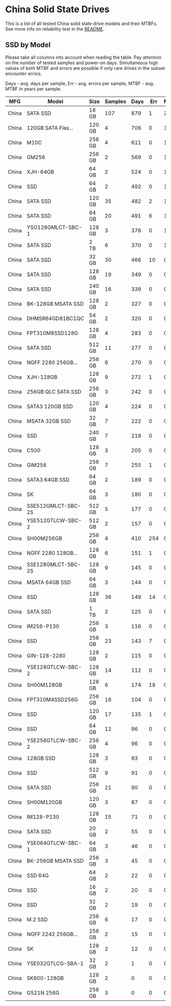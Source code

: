 China Solid State Drives
========================

This is a list of all tested China solid state drive models and their MTBFs. See
more info on reliability test in the [README](https://github.com/bsdhw/SMART).

SSD by Model
------------

Please take all columns into account when reading the table. Pay attention on the
number of tested samples and power-on days. Simultaneous high values of both MTBF
and errors are possible if only rare drives in the subset encounter errors.

Days - avg. days per sample,
Err  - avg. errors per sample,
MTBF - avg. MTBF in years per sample.

| MFG       | Model              | Size   | Samples | Days  | Err   | MTBF |
|-----------|--------------------|--------|---------|-------|-------|------|
| China     | SATA SSD           | 16 GB  | 107     | 879   | 1     | 2.36   |
| China     | 120GB SATA Flas... | 120 GB | 4       | 706   | 0     | 1.94   |
| China     | M10C               | 256 GB | 4       | 611   | 0     | 1.68   |
| China     | GM256              | 256 GB | 2       | 569   | 0     | 1.56   |
| China     | XJH-64GB           | 64 GB  | 2       | 524   | 0     | 1.44   |
| China     | SSD                | 64 GB  | 2       | 492   | 0     | 1.35   |
| China     | SATA SSD           | 120 GB | 35      | 482   | 2     | 1.21   |
| China     | SATA SSD           | 64 GB  | 20      | 491   | 6     | 1.17   |
| China     | YSO128GMLCT-SBC-1  | 128 GB | 3       | 378   | 0     | 1.04   |
| China     | SATA SSD           | 2 TB   | 6       | 370   | 0     | 1.02   |
| China     | SATA SSD           | 32 GB  | 30      | 466   | 10    | 0.99   |
| China     | SATA SSD           | 128 GB | 19      | 349   | 0     | 0.96   |
| China     | SATA SSD           | 240 GB | 16      | 339   | 0     | 0.93   |
| China     | BK-128GB MSATA SSD | 128 GB | 2       | 327   | 0     | 0.90   |
| China     | DHMSR64GD81BC1QC   | 54 GB  | 2       | 320   | 0     | 0.88   |
| China     | FPT310M8SSD128G    | 128 GB | 4       | 283   | 0     | 0.78   |
| China     | SATA SSD           | 512 GB | 11      | 277   | 0     | 0.76   |
| China     | NGFF 2280 256GB... | 256 GB | 6       | 270   | 0     | 0.74   |
| China     | XJH-128GB          | 128 GB | 9       | 272   | 1     | 0.71   |
| China     | 256GB QLC SATA SSD | 256 GB | 3       | 242   | 0     | 0.66   |
| China     | SATA3 120GB SSD    | 120 GB | 4       | 224   | 0     | 0.61   |
| China     | MSATA 32GB SSD     | 32 GB  | 7       | 222   | 0     | 0.61   |
| China     | SSD                | 240 GB | 7       | 218   | 0     | 0.60   |
| China     | C500               | 128 GB | 3       | 205   | 0     | 0.56   |
| China     | GIM256             | 256 GB | 7       | 255   | 1     | 0.55   |
| China     | SATA3 64GB SSD     | 64 GB  | 2       | 189   | 0     | 0.52   |
| China     | SK                 | 64 GB  | 3       | 180   | 0     | 0.49   |
| China     | SSE512GMLCT-SBC-2S | 512 GB | 5       | 177   | 0     | 0.49   |
| China     | YSE512GTLCW-SBC-2  | 512 GB | 2       | 157   | 0     | 0.43   |
| China     | SH00M256GB         | 256 GB | 4       | 410   | 254   | 0.43   |
| China     | NGFF 2280 128GB... | 128 GB | 6       | 151   | 1     | 0.40   |
| China     | SSE128GMLCT-SBC-2S | 128 GB | 9       | 145   | 0     | 0.40   |
| China     | MSATA 64GB SSD     | 64 GB  | 3       | 144   | 0     | 0.40   |
| China     | SSD                | 128 GB | 36      | 149   | 14    | 0.38   |
| China     | SATA SSD           | 1 TB   | 2       | 125   | 0     | 0.34   |
| China     | IM256-P130         | 256 GB | 3       | 116   | 0     | 0.32   |
| China     | SSD                | 256 GB | 23      | 143   | 7     | 0.32   |
| China     | GIN-128-2280       | 128 GB | 2       | 115   | 0     | 0.32   |
| China     | YSE128GTLCW-SBC-2  | 128 GB | 14      | 112   | 0     | 0.31   |
| China     | SH00M128GB         | 128 GB | 6       | 174   | 18    | 0.29   |
| China     | FPT310M4SSD256G    | 256 GB | 16      | 104   | 0     | 0.29   |
| China     | SSD                | 120 GB | 17      | 135   | 1     | 0.29   |
| China     | SSD                | 64 GB  | 12      | 96    | 0     | 0.27   |
| China     | YSE256GTLCW-SBC-2  | 256 GB | 4       | 96    | 0     | 0.26   |
| China     | 128GB SSD          | 128 GB | 3       | 93    | 0     | 0.26   |
| China     | SSD                | 512 GB | 9       | 91    | 0     | 0.25   |
| China     | SATA SSD           | 256 GB | 21      | 90    | 0     | 0.25   |
| China     | SH00M120GB         | 120 GB | 3       | 87    | 0     | 0.24   |
| China     | IM128-P130         | 128 GB | 15      | 71    | 0     | 0.20   |
| China     | SATA SSD           | 20 GB  | 2       | 55    | 0     | 0.15   |
| China     | YSE064GTLCW-SBC-1  | 64 GB  | 3       | 46    | 0     | 0.13   |
| China     | BK-256GB MSATA SSD | 256 GB | 3       | 45    | 0     | 0.12   |
| China     | SSD 64G            | 64 GB  | 2       | 22    | 0     | 0.06   |
| China     | SSD                | 16 GB  | 2       | 20    | 0     | 0.06   |
| China     | SSD                | 32 GB  | 2       | 19    | 0     | 0.05   |
| China     | M.2 SSD            | 256 GB | 6       | 17    | 0     | 0.05   |
| China     | NGFF 2242 256GB... | 256 GB | 2       | 15    | 0     | 0.04   |
| China     | SK                 | 128 GB | 2       | 12    | 0     | 0.03   |
| China     | YSE032GTLCG-SBA-1  | 32 GB  | 2       | 1     | 0     | 0.01   |
| China     | SK600-128GB        | 128 GB | 2       | 0     | 0     | 0.00   |
| China     | G521N 256G         | 256 GB | 3       | 0     | 0     | 0.00   |
